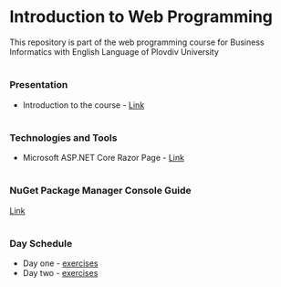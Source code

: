 # Introduction to Web Programming
This repository is part of the web programming course for Business Informatics with English Language of Plovdiv University


# 
### Presentation
* Introduction to the course - [Link](https://github.com/pkyurkchiev/web-programming-biel/blob/master/presentations/Introduction.pdf)


# 
### Technologies and Tools
* Microsoft ASP.NET Core Razor Page - [Link](https://docs.microsoft.com/en-us/aspnet/core/razor-pages/?view=aspnetcore-2.1&tabs=visual-studio)


#
### NuGet Package Manager Console Guide

[Link](https://github.com/pkyurkchiev/web-programming-biel/tree/master/documentations/nuget-console.md)


#
### Day Schedule

* Day one - [exercises](https://github.com/pkyurkchiev/web-programming-biel/tree/master/exercises/day_1/TaskManager)
* Day two - [exercises](https://github.com/pkyurkchiev/web-programming-biel/tree/master/exercises/day_2/TaskManager)
